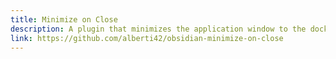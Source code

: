 ```yaml
---
title: Minimize on Close
description: A plugin that minimizes the application window to the dock or taskbar when all open panes are closed. This behavior is particularly standard on macOS and can now be optionally applied across all platforms.
link: https://github.com/alberti42/obsidian-minimize-on-close
---
```

